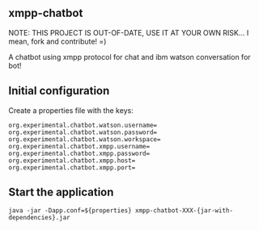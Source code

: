 xmpp-chatbot
--

NOTE: THIS PROJECT IS OUT-OF-DATE, USE IT AT YOUR OWN RISK... I mean, fork and contribute! =)

A chatbot using xmpp protocol for chat and ibm watson conversation for bot!

Initial configuration
--
Create a properties file with the keys:

```
org.experimental.chatbot.watson.username=
org.experimental.chatbot.watson.password=
org.experimental.chatbot.watson.workspace=
org.experimental.chatbot.xmpp.username=
org.experimental.chatbot.xmpp.password=
org.experimental.chatbot.xmpp.host=
org.experimental.chatbot.xmpp.port=
```

Start the application
--
```shell
java -jar -Dapp.conf=${properties} xmpp-chatbot-XXX-{jar-with-dependencies}.jar
```
